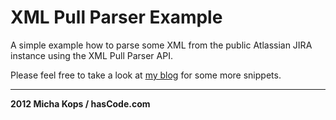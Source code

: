 # XML Pull Parser Example

A simple example how to parse some XML from the public Atlassian JIRA instance using the XML Pull Parser API.

Please feel free to take a look at [my blog] for some more snippets.

---

**2012 Micha Kops / hasCode.com**

   [my blog]:http://www.hascode.com/
